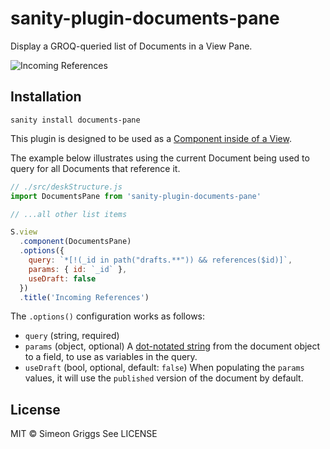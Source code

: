 # sanity-plugin-documents-pane

Display a GROQ-queried list of Documents in a View Pane.

![Incoming References](https://user-images.githubusercontent.com/209129/108927411-21aa7f00-7638-11eb-9cf7-334598ac4103.png)


## Installation

```
sanity install documents-pane
```

This plugin is designed to be used as a [Component inside of a View](https://www.sanity.io/docs/structure-builder-reference#c0c8284844b7). 

The example below illustrates using the current Document being used to query for all Documents that reference it.

```js
// ./src/deskStructure.js
import DocumentsPane from 'sanity-plugin-documents-pane'

// ...all other list items

S.view
  .component(DocumentsPane)
  .options({
    query: `*[!(_id in path("drafts.**")) && references($id)]`,
    params: { id: `_id` },
    useDraft: false
  })
  .title('Incoming References')
```

The `.options()` configuration works as follows:

- `query` (string, required) 
- `params` (object, optional) A [dot-notated string](https://www.npmjs.com/package/dlv) from the document object to a field, to use as variables in the query. 
- `useDraft` (bool, optional, default: `false`) When populating the `params` values, it will use the `published` version of the document by default. 

## License

MIT © Simeon Griggs
See LICENSE